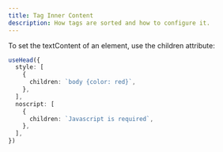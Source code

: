 ```yaml
---
title: Tag Inner Content
description: How tags are sorted and how to configure it.
---
```


To set the textContent of an element, use the children attribute:

```ts
useHead({
  style: [
    {
      children: `body {color: red}`,
    },
  ],
  noscript: [
    {
      children: `Javascript is required`,
    },
  ],
})
```
